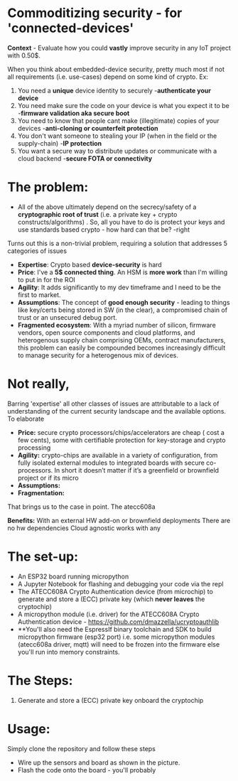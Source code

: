 # Commoditizing security - for 'connected-devices'  

**Context** - Evaluate how you could **vastly** improve security in any IoT project with 0.50$. 

When you think about embedded-device security, pretty much most if not all requirements (i.e. use-cases) depend on some kind of crypto. Ex:
  1. You need a **unique** device identity to securely -**authenticate your device**
  2. You need make sure the code on your device is what you expect it to be -**firmware validation aka secure boot**
  3. You need to know that people cant make (illegitimate) copies of your devices -**anti-cloning or counterfeit protection**
  4. You don't want someone to stealing your IP (when in the field or the supply-chain) -**IP protection**
  5. You want a secure way to distribute updates or communicate with a cloud backend -**secure FOTA or connectivity**

# The problem:
  - All of the above ultimately depend on the secrecy/safety of a **cryptographic root of trust** (i.e. a private key + crypto constructs/algorithms) . So, all you have to do is protect your keys and use standards based crypto - how hard can that be? -right

Turns out this is a non-trivial problem, requiring a solution that addresses 5 categories of issues
  - **Expertise**: Crypto based **device-security** is hard 
  - **Price**: I've a **5$ connected thing**. An HSM is **more work** than I'm willing to put in for the ROI
  - **Agility**: It adds significantly to my dev timeframe and I need to be the first to market. 
  - **Assumptions**: The concept of **good enough security** - leading to things like key/certs being stored in SW (in the clear), a compromised chain of trust or an unsecured debug port.
  - **Fragmented ecosystem**: With a myriad number of silicon, firmware vendors, open source components and cloud platforms, and heterogenous supply chain comprising OEMs, contract manufacturers, this problem can easily be compounded becomes increasingly difficult to manage security for a heterogenous mix of devices.

# Not really,  
Barring 'expertise' all other classes of issues are attributable to a lack of understanding of  the current security landscape and the available options. To elaborate  

 - **Price:** secure crypto processors/chips/accelerators are cheap ( cost a few cents), some with certifiable protection for key-storage and crypto processing
 - **Agility:** crypto-chips are available in a variety of configuration,  from fully isolated external modules to  integrated boards with secure co-processors. In short it doesn’t matter if it’s a greenfield or brownfield project or if its micro
 - **Assumptions:** 
 - **Fragmentation:** 

That brings us to the case in point. The atecc608a 

**Benefits:**
With an external HW add-on or brownfield deployments
There are no hw dependencies 
Cloud agnostic works with any 

# The set-up:
  - An ESP32 board running micropython
  - A Jupyter Notebook for flashing and debugging your code via the repl
  - The ATECC608A Crypto Authentication device (from microchip) to generate and store a (ECC) private key (which **never leaves** the cryptochip)
  - A micropython module (i.e. driver) for the ATECC608A Crypto Authentication device - https://github.com/dmazzella/ucryptoauthlib
  - **You'll also need the EspressIf binary toolchain and SDK to build micropython firmware (esp32 port) i.e. some micropython modules (atecc608a driver, mqtt) will need to be frozen into the firmware else you'll run into memory constraints. 
  
# The Steps:
  1. Generate and store a (ECC) private key onboard the cryptochip 
 

# Usage:

Simply clone the repository and follow these steps
  - Wire up the sensors and board as shown in the picture. 
  - Flash the code onto the board - you'll probably
